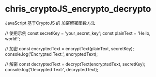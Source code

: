 # chris_cryptoJS_encrypto_decrypto
JavaScript 基于CryptoJS 的 加密解密函数方法

// 使用示例
const secretKey = 'your_secret_key';
const plainText = 'Hello, world!';

// 加密
const encryptedText = encryptText(plainText, secretKey);
console.log('Encrypted Text:', encryptedText);

// 解密
const decryptedText = decryptText(encryptedText, secretKey);
console.log('Decrypted Text:', decryptedText);

